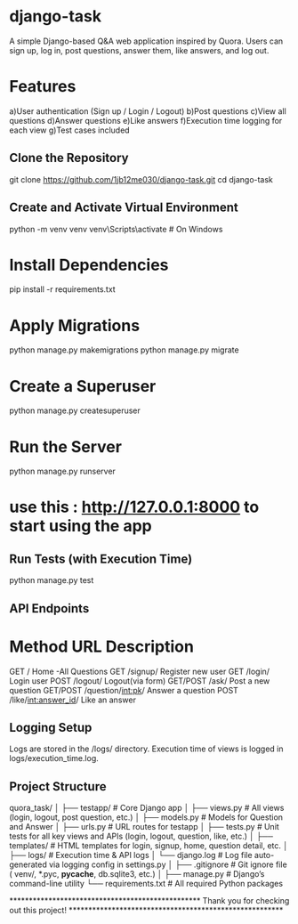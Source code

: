 # django-task
A simple Django-based Q&A web application inspired by Quora.
Users can sign up, log in, post questions, answer them, like answers, and log out.
# Features
a)User authentication (Sign up / Login / Logout)
b)Post questions
c)View all questions
d)Answer questions
e)Like answers
f)Execution time logging for each view
g)Test cases included 

## Clone the Repository
git clone https://github.com/1jb12me030/django-task.git
cd django-task
## Create and Activate Virtual Environment
python -m venv venv
venv\Scripts\activate  # On Windows
# Install Dependencies
pip install -r requirements.txt
# Apply Migrations
python manage.py makemigrations
python manage.py migrate
# Create a Superuser
python manage.py createsuperuser
# Run the Server
python manage.py runserver
# use this : http://127.0.0.1:8000 to start using the app

## Run Tests (with Execution Time)
python manage.py test

## API Endpoints
# Method	         URL	                                           Description

GET	             /	                                          Home -All Questions
GET	          /signup/	                                      Register new user
GET	          /login/	                                        Login user
POST	        /logout/	                                      Logout(via form)
GET/POST	    /ask/	                                          Post a new question
GET/POST	    /question/<int:pk>/	                            Answer a question
POST	        /like/<int:answer_id>/	                        Like an answer

## Logging Setup
Logs are stored in the /logs/ directory.
Execution time of views is logged in logs/execution_time.log.

## Project Structure
quora_task/
│
├── testapp/                     # Core Django app
│   ├── views.py                 # All views (login, logout, post question, etc.)
│   ├── models.py                # Models for Question and Answer
│   ├── urls.py                  # URL routes for testapp
│   ├── tests.py                 #  Unit tests for all key views and APIs (login, logout, question, like, etc.)
│
├── templates/                   # HTML templates for login, signup, home, question detail, etc.
│
├── logs/                        # Execution time & API logs
│   └── django.log               # Log file auto-generated via logging config in settings.py
│
├── .gitignore                   #  Git ignore file ( venv/, *.pyc, __pycache__, db.sqlite3, etc.)
│
├── manage.py                    # Django’s command-line utility
└── requirements.txt             # All required Python packages

************************************************* Thank you for checking out this project!  *******************************************************


